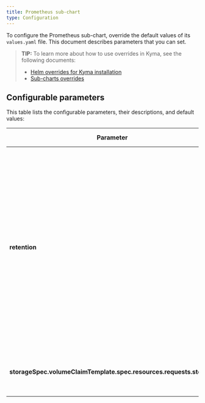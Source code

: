 ```yaml
---
title: Prometheus sub-chart
type: Configuration
---
```


To configure the Prometheus sub-chart, override the default values of its `values.yaml` file. This document describes parameters that you can set.

>**TIP:** To learn more about how to use overrides in Kyma, see the following documents:
>* [Helm overrides for Kyma installation](/root/kyma/#configuration-helm-overrides-for-kyma-installation)
>* [Sub-charts overrides](/root/kyma/#configuration-helm-overrides-for-kyma-installation-sub-chart-overrides)

## Configurable parameters

This table lists the configurable parameters, their descriptions, and default values:

| Parameter | Description | Default value |
|-----------|-------------|---------------|
| **retention** | Specifies a period for which Prometheus stores the metrics in-memory. This retention time applies to in-memory storage only. Prometheus stores the recent data in-memory for the specified amount of time to avoid reading the entire data from disk.| `2h` |
| **storageSpec.volumeClaimTemplate.spec.resources.requests.storage** | Specifies the size of a Persistent Volume Claim (PVC). | `4Gi` |
